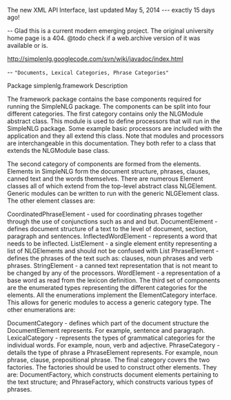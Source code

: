 The new XML API Interface, last updated May 5, 2014 --- exactly 15 days ago!

 -- Glad this is a current modern emerging project.
    The original university home page is a 404. @todo check if a web.archive version of it was available or is.

http://simplenlg.googlecode.com/svn/wiki/javadoc/index.html

--
`"Documents, Lexical Categories, Phrase Categories"`

Package simplenlg.framework Description

The framework package contains the base components required for running the SimpleNLG package. The components can be split into four different categories. The first category contains only the NLGModule abstract class. This module is used to define processors that will run in the SimpleNLG package. Some example basic processors are included with the application and they all extend this class. Note that modules and processors are interchangeable in this documentation. They both refer to a class that extends the NLGModule base class.

The second category of components are formed from the elements. Elements in SimpleNLG form the document structure, phrases, clauses, canned text and the words themselves. There are numerous Element classes all of which extend from the top-level abstract class NLGElement. Generic modules can be written to run with the generic NLGElement class. The other element classes are:

CoordinatedPhraseElement - used for coordinating phrases together through the use of conjunctions such as and and but.
DocumentElement - defines document structure of a text to the level of document, section, paragraph and sentences.
InflectedWordElement - represents a word that needs to be inflected.
ListElement - a single element entity representing a list of NLGElements and should not be confused with List<NLGElement>
PhraseElement - defines the phrases of the text such as: clauses, noun phrases and verb phrases.
StringElement - a canned text representation that is not meant to be changed by any of the processors.
WordElement - a representation of a base word as read from the lexicon definition.
The third set of components are the enumerated types representing the different categories for the elements. All the enumerations implement the ElementCategory interface. This allows for generic modules to access a generic category type. The other enumerations are:

DocumentCategory - defines which part of the document structure the DocumentElement represents. For example, sentence and paragraph.
LexicalCategory - represents the types of grammatical categories for the individual words. For example, noun, verb and adjective.
PhraseCategory - details the type of phrase a PhraseElement represents. For example, noun phrase, clause, prepositional phrase.
The final category covers the two factories. The factories should be used to construct other elements. They are: DocumentFactory, which constructs document elements pertaining to the text structure; and PhraseFactory, which constructs various types of phrases.


